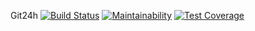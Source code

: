 Git24h
[![Build Status](https://travis-ci.org/PaulCORDON/24HduCode2018.svg?branch=master)](https://travis-ci.org/PaulCORDON/24HduCode2018)
[![Maintainability](https://api.codeclimate.com/v1/badges/7a949979a9137873a9a8/maintainability)](https://codeclimate.com/github/PaulCORDON/24HduCode2018/maintainability)
[![Test Coverage](https://api.codeclimate.com/v1/badges/7a949979a9137873a9a8/test_coverage)](https://codeclimate.com/github/PaulCORDON/24HduCode2018/test_coverage)
